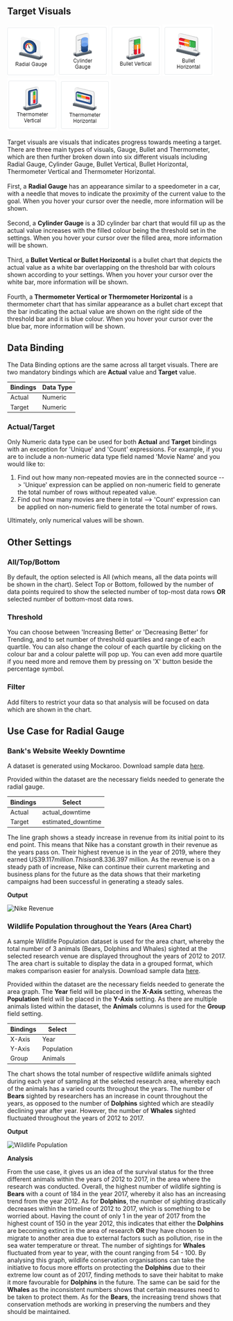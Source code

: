 ## Target Visuals

![Radial Gauge](./images/target-visuals/radial_gauge.PNG) ![Cylinder Gauge](./images/target-visuals/cylinder_gauge.PNG) 
![Bullet Vertical](./images/target-visuals/bullet_vertical.PNG) ![Bullet Horizontal](./images/target-visuals/bullet_horizontal.PNG) 
![Thermometer Vertical](./images/target-visuals/thermometer_vertical.PNG) ![Thermometer Horizontal](./images/target-visuals/thermometer_horizontal.PNG)

Target visuals are visuals that indicates progress towards meeting a target. 
There are three main types of visuals, Gauge, Bullet and Thermometer, which are then further broken down into six different visuals 
including Radial Gauge, Cylinder Gauge, Bullet Vertical, Bullet Horizontal, Thermometer Vertical and Thermometer Horizontal.
<br/><br/>First, a **Radial Gauge** has an appearance similar to a speedometer in a car, with a needle that moves to indicate the 
proximity of the current value to the goal. When you hover your cursor over the needle, more information will be shown.
<br/><br/>Second, a **Cylinder Gauge** is a 3D cylinder bar chart that would fill up as the actual value increases with the filled colour 
being the threshold set in the settings. When you hover your cursor over the filled area, more information will be shown.
<br/><br/>Third, a **Bullet Vertical or Bullet Horizontal** is a bullet chart that depicts the actual value as a white bar overlapping on the 
threshold bar with colours shown according to your settings. When you hover your cursor over the white bar, more information will be shown.
<br/><br/>Fourth, a **Thermometer Vertical or Thermometer Horizontal** is a thermometer chart that has similar appearance as a bullet chart 
except that the bar indicating the actual value are shown on the right side of the threshold bar and it is blue colour. When you hover 
your cursor over the blue bar, more information will be shown.

## Data Binding

The Data Binding options are the same across all target visuals. There are two mandatory bindings which are **Actual** value and **Target** value.


|Bindings|Data Type|
|---|---|
|Actual|Numeric|
|Target|Numeric|

### Actual/Target

Only Numeric data type can be used for both **Actual** and **Target** bindings with an exception for 'Unique' and 'Count' expressions.
For example, if you are to include a non-numeric data type field named 'Movie Name' and you would like to:
1. Find out how many non-repeated movies are in the connected source --> 'Unique' expression can be applied on non-numeric field to 
generate the total number of rows without repeated value.
2. Find out how many movies are there in total --> 'Count' expression can be applied on non-numeric field to generate the total number of
rows.

Ultimately, only numerical values will be shown.


## Other Settings

### All/Top/Bottom

By default, the option selected is All (which means, all the data points will be shown in the chart). Select Top or Bottom, followed by the number of data points required to show the selected number of top-most data rows **OR** selected number of bottom-most data rows.

### Threshold

You can choose between 'Increasing Better' or 'Decreasing Better' for Trending, and to set number of threshold quartiles and range of each
quartile. You can also change the colour of each quartile by clicking on the colour bar and a colour palette will pop up. You can even
add more quartile if you need more and remove them by pressing on 'X' button beside the percentage symbol.

### Filter

Add filters to restrict your data so that analysis will be focused on data which are shown in the chart.


## Use Case for Radial Gauge
### Bank's Website Weekly Downtime
A dataset is generated using Mockaroo. Download sample data [here](./sample-data/target-visuals/downtime.csv).

Provided within the dataset are the necessary fields needed to generate the radial gauge.

|Bindings|Select|
|---|---|
|Actual|actual_downtime|
|Target|estimated_downtime|

The line graph shows a steady increase in revenue from its initial point to its end point. This means that Nike has a constant growth in their revenue as the years pass on. Their highest revenue is in the year of 2019, where they earned US$39.117 million. This is an 8.3% increase in revenue as compared to 2018, where they collected US$36.397 million. As the revenue is on a steady path of increase, Nike can continue their current marketing and business plans for the future as the data shows that their marketing campaigns had been successful in generating a steady sales.

**Output**

![Nike Revenue](./images/area-line-graph/output-1.PNG)

### Wildlife Population throughout the Years (Area Chart)
A sample Wildlife Population dataset is used for the area chart, whereby the total number of 3 animals (Bears, Dolphins and Whales) sighted at the selected research venue are displayed throughout the years of 2012 to 2017. The area chart is suitable to display the data in a grouped format, which makes comparison easier for analysis. Download sample data [here](./sample-data/area-line-graph/Wildlife_Population.xlsx).

Provided within the dataset are the necessary fields needed to generate the area graph. The **Year** field will be placed in the **X-Axis** setting, whereas the **Population** field will be placed in the **Y-Axis** setting. As there are multiple animals listed within the dataset, the **Animals** columns is used for the **Group** field setting.

|Bindings|Select|
|---|---|
|X-Axis|Year|
|Y-Axis|Population|
|Group|Animals|

The chart shows the total number of respective wildlife animals sighted during each year of sampling at the selected research area, whereby each of the animals has a varied counts throughout the years. The number of **Bears** sighted by researchers has an increase in count throughout the years, as opposed to the number of **Dolphins** sighted which are steadily declining year after year. However, the number of **Whales** sighted fluctuated throughout the years of 2012 to 2017.

**Output**

![Wildlife Population](./images/area-line-graph/output-2.PNG)

**Analysis**

From the use case, it gives us an idea of the survival status for the three different animals within the years of 2012 to 2017, in the area where the research was conducted. Overall, the highest number of wildlife sighting is **Bears** with a count of 184 in the year 2017, whereby it also has an increasing trend from the year 2012. As for **Dolphins**, the number of sighting drastically decreases within the timeline of 2012 to 2017, which is something to be worried about. Having the count of only 1 in the year of 2017 from the highest count of 150 in the year 2012, this indicates that either the **Dolphins** are becoming extinct in the area of research **OR** they have chosen to migrate to another area due to external factors such as pollution, rise in the sea water temperature or threat. The number of sightings for **Whales** fluctuated from year to year, with the count ranging from 54 - 100. By analysing this graph, wildlife conservation organisations can take the initiative to focus more efforts on protecting the **Dolphins** due to their extreme low count as of 2017, finding methods to save their habitat to make it more favourable for **Dolphins** in the future. The same can be said for the **Whales** as the inconsistent numbers shows that certain measures need to be taken to protect them. As for the **Bears**, the increasing trend shows that conservation methods are working in preserving the numbers and they should be maintained.

